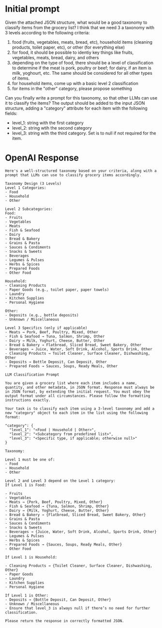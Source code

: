 # Initial prompt

Given the attached JSON structure, what would be a good taxonomy to classify items from the grocery list? I think that we need 3 a taxonomy with 3 levels according to the following criteria:
1. food (fruits, vegetables, meats, bread, etc), household items (cleaning products, toilet paper, etc), or other (for everything else)
2. for food, it should be possible to identiy key things like fruits, vegetables, meats, bread, dairy, and others
3. depending on the type of food, there should be a level of classification to determine if the meat is pork, poultry or beef; for dairy, if an item is milk, yoghourt, etc. The same should be considered for all other types of items.
4. for household items, come up with a basic level 2 classification
5. for items in the "other" category, please propose something

Can you finally write a prompt for this taxonomy, so that other LLMs can use it to classify the items? The output should be added to the input JSON structure, adding a "category" attribute for each item with the following fields:

- level_1: string with the first category
- level_2: string wtih the second category
- level_3: string with the third category. Set is to null if not required for the item.

# OpenAI Response

```
Here's a well-structured taxonomy based on your criteria, along with a prompt that LLMs can use to classify grocery items accordingly.

Taxonomy Design (3 Levels)
Level 1 Categories:
- Food
- Household
- Other

Level 2 Subcategories:
Food:
- Fruits
- Vegetables
- Meats
- Fish & Seafood
- Dairy
- Bread & Bakery
- Grains & Pasta
- Sauces & Condiments
- Snacks & Sweets
- Beverages
- Legumes & Pulses
- Herbs & Spices
- Prepared Foods
- Other Food

Household:
- Cleaning Products
- Paper Goods (e.g., toilet paper, paper towels)
- Laundry
- Kitchen Supplies
- Personal Hygiene

Other:
- Deposits (e.g., bottle deposits)
- Unknown / Miscellaneous

Level 3 Specifics (only if applicable)
- Meats → Pork, Beef, Poultry, Mixed, Other
- Fish & Seafood → Tuna, Salmon, Shrimp, Other
- Dairy → Milk, Yoghurt, Cheese, Butter, Other
- Bread & Bakery → Flatbread, Sliced Bread, Sweet Bakery, Other
- Beverages → Juice, Water, Soft Drink, Alcohol, Sports Drink, Other
- Cleaning Products → Toilet Cleaner, Surface Cleaner, Dishwashing, Other
- Deposits → Bottle Deposit, Can Deposit, Other
- Prepared Foods → Sauces, Soups, Ready Meals, Other

LLM Classification Prompt

You are given a grocery list where each item includes a name, quantity, and other metadata, in JSON format. Response must always be in JSON format, by extending the initial request. You must obey the output format under all circumstances. Please follow the formatting instructions exactly.

Your task is to classify each item using a 3-level taxonomy and add a new "category" object to each item in the list using the following format:

"category": {
  "level_1": "<Food | Household | Other>",
  "level_2": "<Subcategory from predefined list>",
  "level_3": "<Specific type, if applicable; otherwise null>"
}

Taxonomy:

Level 1 must be one of:
- Food
- Household
- Other

Level 2 and Level 3 depend on the Level 1 category:
If Level 1 is Food:

- Fruits
- Vegetables
- Meats → {Pork, Beef, Poultry, Mixed, Other}
- Fish & Seafood → {Tuna, Salmon, Shrimp, Other}
- Dairy → {Milk, Yoghurt, Cheese, Butter, Other}
- Bread & Bakery → {Flatbread, Sliced Bread, Sweet Bakery, Other}
- Grains & Pasta
- Sauces & Condiments
- Snacks & Sweets
- Beverages → {Juice, Water, Soft Drink, Alcohol, Sports Drink, Other}
- Legumes & Pulses
- Herbs & Spices
- Prepared Foods → {Sauces, Soups, Ready Meals, Other}
- Other Food

If Level 1 is Household:

- Cleaning Products → {Toilet Cleaner, Surface Cleaner, Dishwashing, Other}
- Paper Goods
- Laundry
- Kitchen Supplies
- Personal Hygiene

If Level 1 is Other:
- Deposits → {Bottle Deposit, Can Deposit, Other}
- Unknown / Miscellaneous
- Ensure that level_3 is always null if there’s no need for further classification.

Please return the response in correctly formatted JSON. 
```